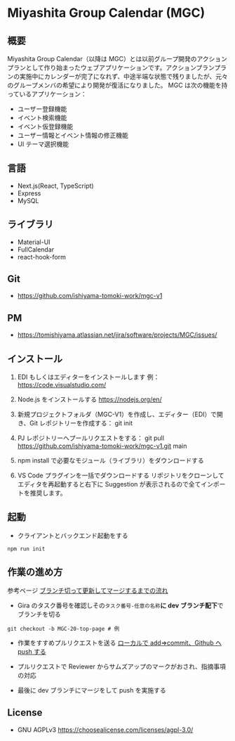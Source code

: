 # Miyashita Group Calendar (MGC)

## 概要

Miyashita Group Calendar（以降は MGC）とは以前グループ開発のアクションプランとして作り始まったウェブアプリケーションです。アクションプランプランの実施中にカレンダーが完了になれず、中途半端な状態で残りましたが、元々のグループメンバの希望により開発が復活になりました。
MGC は次の機能を持っているアプリケーション：

-   ユーザー登録機能
-   イベント検索機能
-   イベント仮登録機能
-   ユーザー情報とイベント情報の修正機能
-   UI テーマ選択機能

## 言語

-   Next.js(React, TypeScript)
-   Express
-   MySQL

## ライブラリ

-   Material-UI
-   FullCalendar
-   react-hook-form

## Git

-   https://github.com/ishiyama-tomoki-work/mgc-v1

## PM

-   https://tomishiyama.atlassian.net/jira/software/projects/MGC/issues/

## インストール

1. EDI もしくはエディターをインストールします
   例：https://code.visualstudio.com/

2. Node.js をインストールする
   https://nodejs.org/en/

3. 新規プロジェクトフォルダ（MGC-V1）を作成し、エディター（EDI）で開き、Git レポジトリーを作成する：
   git init

4. PJ レポジトリーへプールリクエストをする：
   git pull https://github.com/ishiyama-tomoki-work/mgc-v1.git main

5. npm install で必要なモジュール（ライブラリ）をダウンロードする

6. VS Code プラグインを一括でダウンロードする
   リポジトリをクローンしてエディタを再起動すると右下に Suggestion が表示されるので全てインポートを推奨します。

## 起動

-   クライアントとバックエンド起動をする

```
npm run init
```

## 作業の進め方

参考ページ
[ブランチ切って更新してマージするまでの流れ](https://qiita.com/shuntaro_tamura/items/6c8bf792087fe5dc5103)

-   Gira のタスク番号を確認しその`タスク番号-任意の名称`**に dev ブランチ配下**でブランチを切る

```
git checkout -b MGC-20-top-page # 例
```

-   作業をすすめプルリクエストを送る
    [ローカルで add⇒commit、Github へ push する](https://qiita.com/samurai_runner/items/7442521bce2d6ac9330b#%E3%83%AD%E3%83%BC%E3%82%AB%E3%83%AB%E3%81%A7addcommitgithub%E3%81%B8push%E3%81%99%E3%82%8B)

-   プルリクエストで Reviewer からサムズアップのマークがおされ、指摘事項の対応

-   最後に dev ブランチにマージをして push を実施する

## License

-   GNU AGPLv3
    https://choosealicense.com/licenses/agpl-3.0/
